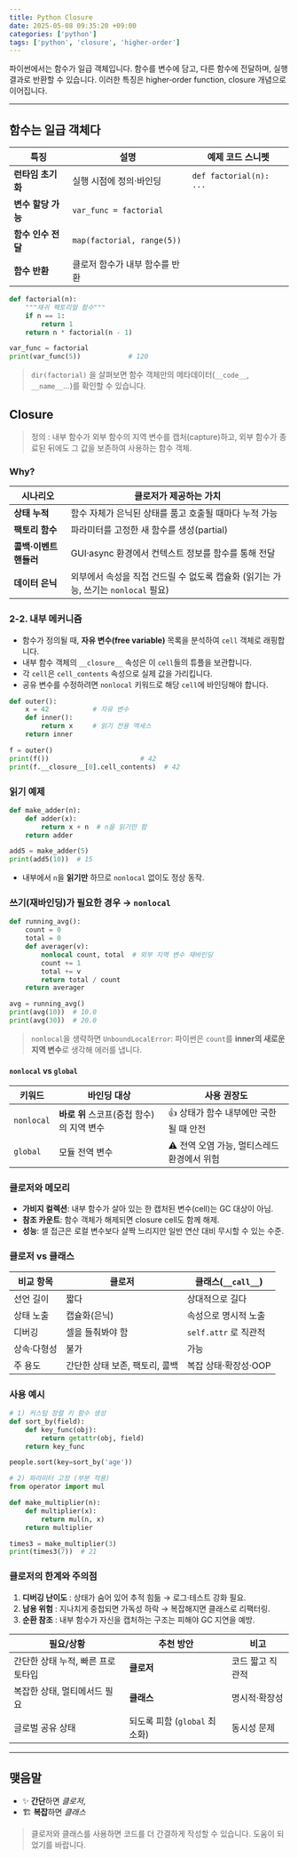 ```yaml
---
title: Python Closure
date: 2025-05-08 09:35:20 +09:00
categories: ['python']
tags: ['python', 'closure', 'higher-order']
---
```


파이썬에서는 함수가 일급 객체입니다. 함수를 변수에 담고, 다른 함수에 전달하며, 실행 결과로 반환할 수 있습니다. 이러한 특징은  higher‑order function, closure 개념으로 이어집니다.

---

## 함수는 일급 객체다

| 특징           | 설명                         | 예제 코드 스니펫               |
| ------------ | -------------------------- | ----------------------- |
| **런타임 초기화**  | 실행 시점에 정의·바인딩              | `def factorial(n): ...` |
| **변수 할당 가능** | `var_func = factorial`     |                         |
| **함수 인수 전달** | `map(factorial, range(5))` |                         |
| **함수 반환**    | 클로저 함수가 내부 함수를 반환     |                         |

```python
def factorial(n):
    """재귀 팩토리얼 함수"""
    if n == 1:
        return 1
    return n * factorial(n - 1)

var_func = factorial
print(var_func(5))            # 120
```

> `dir(factorial)` 을 살펴보면 함수 객체만의 메타데이터(`__code__`, `__name__`…)를 확인할 수 있습니다.

## Closure

> 정의 : 내부 함수가 외부 함수의 지역 변수를 캡처(capture)하고, 외부 함수가 종료된 뒤에도 그 값을 보존하여 사용하는 함수 객체.

### Why?

| 시나리오           | 클로저가 제공하는 가치                                          |
| -------------- | ----------------------------------------------------- |
| **상태 누적**      | 함수 자체가 은닉된 상태를 품고 호출될 때마다 누적 가능                    |
| **팩토리 함수**     | 파라미터를 고정한 새 함수를 생성(partial)                        |
| **콜백·이벤트 핸들러** | GUI·async 환경에서 컨텍스트 정보를 함수를 통해 전달                     |
| **데이터 은닉**     | 외부에서 속성을 직접 건드릴 수 없도록 캡슐화 (읽기는 가능, 쓰기는 `nonlocal` 필요) |

### 2‑2. 내부 메커니즘

* 함수가 정의될 때, **자유 변수(free variable)** 목록을 분석하여 `cell` 객체로 래핑합니다.
* 내부 함수 객체의 `__closure__` 속성은 이 `cell`들의 튜플을 보관합니다.
* 각 `cell`은 `cell_contents` 속성으로 실제 값을 가리킵니다.
* 공유 변수를 수정하려면 `nonlocal` 키워드로 해당 `cell`에 바인딩해야 합니다.

```python
def outer():
    x = 42           # 자유 변수
    def inner():
        return x     # 읽기 전용 액세스
    return inner

f = outer()
print(f())                       # 42
print(f.__closure__[0].cell_contents)  # 42
```

### 읽기 예제

```python
def make_adder(n):
    def adder(x):
        return x + n  # n을 읽기만 함
    return adder

add5 = make_adder(5)
print(add5(10))  # 15
```

* 내부에서 `n`을 **읽기만** 하므로 `nonlocal` 없이도 정상 동작.

### 쓰기(재바인딩)가 필요한 경우 → `nonlocal`

```python
def running_avg():
    count = 0
    total = 0
    def averager(v):
        nonlocal count, total  # 외부 지역 변수 재바인딩
        count += 1
        total += v
        return total / count
    return averager

avg = running_avg()
print(avg(10))  # 10.0
print(avg(30))  # 20.0
```

> `nonlocal`을 생략하면 `UnboundLocalError`: 파이썬은 `count`를 **inner의 새로운 지역 변수**로 생각해 에러를 냅니다.

#### `nonlocal` vs `global`

| 키워드        | 바인딩 대상                     | 사용 권장도                     |
| ---------- | -------------------------- | -------------------------- |
| `nonlocal` | **바로 위** 스코프(중첩 함수)의 지역 변수 | 👍 상태가 함수 내부에만 국한될 때 안전    |
| `global`   | 모듈 전역 변수                   | ⚠️ 전역 오염 가능, 멀티스레드 환경에서 위험 |

### 클로저와 메모리

* **가비지 컬렉션**: 내부 함수가 살아 있는 한 캡처된 변수(cell)는 GC 대상이 아님.
* **참조 카운트**: 함수 객체가 해제되면 closure cell도 함께 해제.
* **성능**: 셀 접근은 로컬 변수보다 살짝 느리지만 일반 연산 대비 무시할 수 있는 수준.

### 클로저 vs 클래스

| 비교 항목  | 클로저                | 클래스(`__call__`)   |
| ------ | ------------------ | ----------------- |
| 선언 길이  | 짧다                 | 상대적으로 길다          |
| 상태 노출  | 캡슐화(은닉)            | 속성으로 명시적 노출       |
| 디버깅    | 셀을 들춰봐야 함          | `self.attr` 로 직관적 |
| 상속·다형성 | 불가                 | 가능                |
| 주 용도   | 간단한 상태 보존, 팩토리, 콜백 | 복잡 상태·확장성·OOP     |

### 사용 예시

```python
# 1) 커스텀 정렬 키 함수 생성
def sort_by(field):
    def key_func(obj):
        return getattr(obj, field)
    return key_func

people.sort(key=sort_by('age'))

# 2) 파라미터 고정 (부분 적용)
from operator import mul

def make_multiplier(n):
    def multiplier(x):
        return mul(n, x)
    return multiplier

times3 = make_multiplier(3)
print(times3(7))  # 21
```

### 클로저의 한계와 주의점

1. **디버깅 난이도** : 상태가 숨어 있어 추적 힘듦 → 로그·테스트 강화 필요.
2. **남용 위험** : 지나치게 중첩되면 가독성 하락 → 복잡해지면 클래스로 리팩터링.
3. **순환 참조** : 내부 함수가 자신을 캡처하는 구조는 피해야 GC 지연을 예방.

| 필요/상황               | 추천 방안                 | 비고        |
| ------------------- | --------------------- | --------- |
| 간단한 상태 누적, 빠른 프로토타입 | **클로저**               | 코드 짧고 직관적 |
| 복잡한 상태, 멀티메서드 필요    | **클래스**               | 명시적·확장성   |
| 글로벌 공유 상태           | 되도록 피함 (`global` 최소화) | 동시성 문제    |

---

## 맺음말

* ✨ **간단**하면 *클로저*,
* 🏗️ **복잡**하면 *클래스*

> 클로저와 클래스를 사용하면 코드를 더 간결하게 작성할 수 있습니다. 도움이 되었기를 바랍니다.
